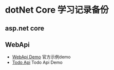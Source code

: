 # dotNet Core 学习记录备份

## asp.net core 

## WebApi
 - [WebApi Demo](/web-api-demo)  官方示例demo
 - [Todo Api](/web-api-demo)  Todo Api Demo

